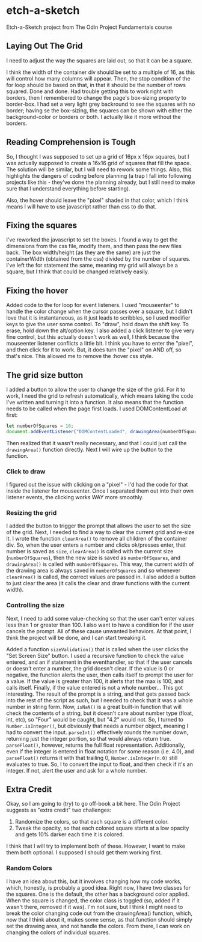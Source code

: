 # etch-a-sketch

Etch-a-Sketch project from The Odin Project Fundamentals course

## Laying Out The Grid

I need to adjust the way the squares are laid out, so that it can be a square.

I think the width of the container div should be set to a multiple of 16, as this will control how many columns will appear. Then, the stop condition of the for loop should be based on that, in that it should be the number of rows squared. Done and done. Had trouble getting this to work right with borders, then I remembered to change the page's box-sizing property to border-box. I had set a very light grey backround to see the squares with no border; having se the box-sizing, the squares can be shown with either the background-color or borders or both. I actually like it more without the borders.

## Reading Comprehension is Tough

So, I thought I was supposed to set up a grid of 16px x 16px squares, but I was actually supposed to create a 16x16 grid of squares that fill the space. The solution will be similar, but I will need to rework some things. Also, this highlights the dangers of coding before planning (a trap I fall into following projects like this - they've done the planning already, but I still need to make sure that I understand everything before starting).

Also, the hover should leave the "pixel" shaded in that color, which I think means I will have to use javascript rather than css to do that.

## Fixing the squares

I've reworked the javascript to set the boxes. I found a way to get the dimensions from the css file, modify them, and then pass the new files back. The box width/height (as they are the same) are just the containerWidth (obtained from the css) divided by the number of squares. I've left the for statement the same, meaning my grid will always be a square, but I think that could be changed relatively easily.

## Fixing the hover

Added code to the for loop for event listeners. I used "mouseenter" to handle the color change when the cursor passes over a square, but I didn't love that it is instantaneous, as it just leads to scribbles, so I used modifier keys to give the user some control. To "draw", hold down the shift key. To erase, hold down the alt/option key. I also added a click listener to give very fine control, but this actually doesn't work as well, I think because the mouseenter listener conflicts a little bit. I think you have to enter the "pixel", and then click for it to work. But, it does turn the "pixel" on AND off, so that's nice. This allowed me to remove the :hover css style.

## The grid size button

I added a button to allow the user to change the size of the grid. For it to work, I need the grid to refresh automatically, which means taking the code I've written and turning it into a function. It also means that the function needs to be called when the page first loads. I used DOMContentLoad at first:

```javascript
let numberOfSquares = 16;
document.addEventListener("DOMContentLoaded", drawingArea(numberOfSquares));
```

Then realized that it wasn't really necessary, and that I could just call the `drawingArea()` function directly. Next I will wire up the button to the function.

### Click to draw

I figured out the issue with clicking on a "pixel" - I'd had the code for that inside the listener for mouseenter. Once I separated them out into their own listener events, the clicking works WAY more smoothly.

### Resizing the grid

I added the button to trigger the prompt that allows the user to set the size of the grid. Next, I needed to find a way to clear the current grid and re-size it. I wrote the function `clearArea()` to remove all children of the container div. So, when the user enters a number and clicks ok/presses enter, that number is saved as `size`, `clearArea()` is called with the current size (`numberOfSquares`), then the new size is saved as `numberOfSquares`, and `drawingArea()` is called with `numberOfSquares`. This way, the current width of the drawing area is always saved in `numberOfSquares` and so whenever `clearArea()` is called, the correct values are passed in. I also added a button to just clear the area (it calls the clear and draw functions with the current width).

### Controlling the size

Next, I need to add some value-checking so that the user can't enter values less than 1 or greater than 100. I also want to have a condition for if the user cancels the prompt. All of these cause unwanted behaviors. At that point, I think the project will be done, and I can start tweaking it.

Added a function `sizeValidation()` that is called when the user clicks the "Set Screen Size" button. I used a recursive function to check the value entered, and an if statement in the eventhandler, so that if the user cancels or doesn't enter a number, the grid doesn't clear. If the value is 0 or negative, the function alerts the user, then calls itself to prompt the user for a value. If the value is greater than 100, it alerts that the max is 100, and calls itself. Finally, if the value entered is not a whole number... This got interesting. The result of the prompt is a string, and that gets passed back into the rest of the script as such, but I needed to check that it was a whole number in string form. Now, `isNaN()` is a great built-in function that will check the contents of a string, but it doesn't care about number type (float, int, etc), so "Four" would be caught, but "4.2" would not. So, I turned to `Number.isInteger()`, but obviously that needs a number object, meaning I had to convert the input.  `parseInt()` effectively rounds the number down, returning just the integer portion, so that would always return true. `parseFloat()`, however, returns the full float representation. Additionally, even if the integer is entered in float notation for some reason (i.e. 4.0), and `parseFloat()` returns it with that trailing 0, `Number.isInteger(n.0)` still evaluates to true. So, I to convert the input to float, and then check if it's an integer. If not, alert the user and ask for a whole number.

## Extra Credit

Okay, so I am going to (try) to go off-book a bit here. The Odin Project suggests as "extra credit" two challenges:

1. Randomize the colors, so that each square is a different color.
2. Tweak the opacity, so that each colored square starts at a low opacity and gets 10% darker each time it is colored.

I think that I will try to implement both of these. However, I want to make them both optional. I supposed I should get them working first.

### Random Colors

I have an idea about this, but it involves changing how my code works, which, honestly, is probably a good idea. Right now, I have two classes for the squares. One is the default, the other has a background color applied. When the square is changed, the color class is toggled (so, added if it wasn't there, removed if it was). I'm not sure, but I think I might need to break the color changing code out from the drawingArea() function, which, now that I think about it, makes some sense, as that function should simply set the drawing area, and not handle the colors. From there, I can work on changing the colors of individual squares.
